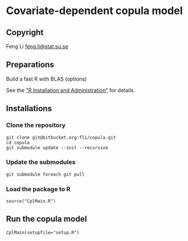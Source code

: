 Covariate-dependent copula model
================================

Copyright 
---------
Feng Li <feng.li@stat.su.se>

Preparations
------------

Build a fast R with BLAS (options)

  See the ["R Installation and Administration"](http://cran.r-project.org/doc/manuals/R-admin.pdf) for details.

Installations
-------------

### Clone the repository
    
    git clone git@bitbucket.org:fli/copula.git
    cd copula
    git submodule update --init --recursive

### Update the submodules

    git submodule foreach git pull

### Load the package to R

    source("CplMain.R")

Run the copula model
--------------------

    CplMain(setupfile="setup.R")
